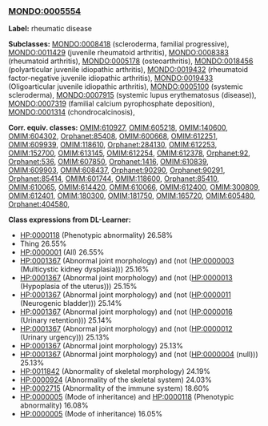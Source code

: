 
### [MONDO:0005554](http://purl.obolibrary.org/obo/MONDO_0005554)
**Label:** rheumatic disease

**Subclasses:** [MONDO:0008418](http://purl.obolibrary.org/obo/MONDO_0008418) (scleroderma, familial progressive), [MONDO:0011429](http://purl.obolibrary.org/obo/MONDO_0011429) (juvenile rheumatoid arthritis), [MONDO:0008383](http://purl.obolibrary.org/obo/MONDO_0008383) (rheumatoid arthritis), [MONDO:0005178](http://purl.obolibrary.org/obo/MONDO_0005178) (osteoarthritis), [MONDO:0018456](http://purl.obolibrary.org/obo/MONDO_0018456) (polyarticular juvenile idiopathic arthritis), [MONDO:0019432](http://purl.obolibrary.org/obo/MONDO_0019432) (rheumatoid factor-negative juvenile idiopathic arthritis), [MONDO:0019433](http://purl.obolibrary.org/obo/MONDO_0019433) (Oligoarticular juvenile idiopathic arthritis), [MONDO:0005100](http://purl.obolibrary.org/obo/MONDO_0005100) (systemic scleroderma), [MONDO:0007915](http://purl.obolibrary.org/obo/MONDO_0007915) (systemic lupus erythematosus (disease)), [MONDO:0007319](http://purl.obolibrary.org/obo/MONDO_0007319) (familial calcium pyrophosphate deposition), [MONDO:0001314](http://purl.obolibrary.org/obo/MONDO_0001314) (chondrocalcinosis), 

**Corr. equiv. classes:** [OMIM:610927](http://purl.obolibrary.org/obo/OMIM_610927), [OMIM:605218](http://purl.obolibrary.org/obo/OMIM_605218), [OMIM:140600](http://purl.obolibrary.org/obo/OMIM_140600), [OMIM:604302](http://purl.obolibrary.org/obo/OMIM_604302), [Orphanet:85408](http://www.orpha.net/ORDO/Orphanet_85408), [OMIM:600668](http://purl.obolibrary.org/obo/OMIM_600668), [OMIM:612251](http://purl.obolibrary.org/obo/OMIM_612251), [OMIM:609939](http://purl.obolibrary.org/obo/OMIM_609939), [OMIM:118610](http://purl.obolibrary.org/obo/OMIM_118610), [Orphanet:284130](http://www.orpha.net/ORDO/Orphanet_284130), [OMIM:612253](http://purl.obolibrary.org/obo/OMIM_612253), [OMIM:152700](http://purl.obolibrary.org/obo/OMIM_152700), [OMIM:613145](http://purl.obolibrary.org/obo/OMIM_613145), [OMIM:612254](http://purl.obolibrary.org/obo/OMIM_612254), [OMIM:612378](http://purl.obolibrary.org/obo/OMIM_612378), [Orphanet:92](http://www.orpha.net/ORDO/Orphanet_92), [Orphanet:536](http://www.orpha.net/ORDO/Orphanet_536), [OMIM:607850](http://purl.obolibrary.org/obo/OMIM_607850), [Orphanet:1416](http://www.orpha.net/ORDO/Orphanet_1416), [OMIM:610839](http://purl.obolibrary.org/obo/OMIM_610839), [OMIM:609903](http://purl.obolibrary.org/obo/OMIM_609903), [OMIM:608437](http://purl.obolibrary.org/obo/OMIM_608437), [Orphanet:90290](http://www.orpha.net/ORDO/Orphanet_90290), [Orphanet:90291](http://www.orpha.net/ORDO/Orphanet_90291), [Orphanet:85414](http://www.orpha.net/ORDO/Orphanet_85414), [OMIM:601744](http://purl.obolibrary.org/obo/OMIM_601744), [OMIM:118600](http://purl.obolibrary.org/obo/OMIM_118600), [Orphanet:85410](http://www.orpha.net/ORDO/Orphanet_85410), [OMIM:610065](http://purl.obolibrary.org/obo/OMIM_610065), [OMIM:614420](http://purl.obolibrary.org/obo/OMIM_614420), [OMIM:610066](http://purl.obolibrary.org/obo/OMIM_610066), [OMIM:612400](http://purl.obolibrary.org/obo/OMIM_612400), [OMIM:300809](http://purl.obolibrary.org/obo/OMIM_300809), [OMIM:612401](http://purl.obolibrary.org/obo/OMIM_612401), [OMIM:180300](http://purl.obolibrary.org/obo/OMIM_180300), [OMIM:181750](http://purl.obolibrary.org/obo/OMIM_181750), [OMIM:165720](http://purl.obolibrary.org/obo/OMIM_165720), [OMIM:605480](http://purl.obolibrary.org/obo/OMIM_605480), [Orphanet:404580](http://www.orpha.net/ORDO/Orphanet_404580), 

**Class expressions from DL-Learner:**

- [HP:0000118](http://purl.obolibrary.org/obo/HP_0000118) (Phenotypic abnormality) 26.58%
- Thing 26.55%
- [HP:0000001](http://purl.obolibrary.org/obo/HP_0000001) (All) 26.55%
- [HP:0001367](http://purl.obolibrary.org/obo/HP_0001367) (Abnormal joint morphology) and (not ([HP:0000003](http://purl.obolibrary.org/obo/HP_0000003) (Multicystic kidney dysplasia))) 25.16%
- [HP:0001367](http://purl.obolibrary.org/obo/HP_0001367) (Abnormal joint morphology) and (not ([HP:0000013](http://purl.obolibrary.org/obo/HP_0000013) (Hypoplasia of the uterus))) 25.15%
- [HP:0001367](http://purl.obolibrary.org/obo/HP_0001367) (Abnormal joint morphology) and (not ([HP:0000011](http://purl.obolibrary.org/obo/HP_0000011) (Neurogenic bladder))) 25.14%
- [HP:0001367](http://purl.obolibrary.org/obo/HP_0001367) (Abnormal joint morphology) and (not ([HP:0000016](http://purl.obolibrary.org/obo/HP_0000016) (Urinary retention))) 25.14%
- [HP:0001367](http://purl.obolibrary.org/obo/HP_0001367) (Abnormal joint morphology) and (not ([HP:0000012](http://purl.obolibrary.org/obo/HP_0000012) (Urinary urgency))) 25.13%
- [HP:0001367](http://purl.obolibrary.org/obo/HP_0001367) (Abnormal joint morphology) 25.13%
- [HP:0001367](http://purl.obolibrary.org/obo/HP_0001367) (Abnormal joint morphology) and (not ([HP:0000004](http://purl.obolibrary.org/obo/HP_0000004) (null))) 25.13%
- [HP:0011842](http://purl.obolibrary.org/obo/HP_0011842) (Abnormality of skeletal morphology) 24.19%
- [HP:0000924](http://purl.obolibrary.org/obo/HP_0000924) (Abnormality of the skeletal system) 24.03%
- [HP:0002715](http://purl.obolibrary.org/obo/HP_0002715) (Abnormality of the immune system) 18.60%
- [HP:0000005](http://purl.obolibrary.org/obo/HP_0000005) (Mode of inheritance) and [HP:0000118](http://purl.obolibrary.org/obo/HP_0000118) (Phenotypic abnormality) 16.08%
- [HP:0000005](http://purl.obolibrary.org/obo/HP_0000005) (Mode of inheritance) 16.05%


